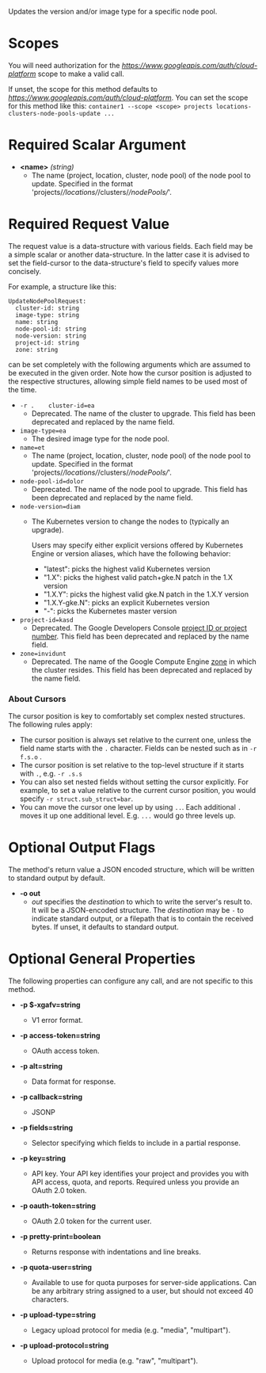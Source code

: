 Updates the version and/or image type for a specific node pool.
# Scopes

You will need authorization for the *https://www.googleapis.com/auth/cloud-platform* scope to make a valid call.

If unset, the scope for this method defaults to *https://www.googleapis.com/auth/cloud-platform*.
You can set the scope for this method like this: `container1 --scope <scope> projects locations-clusters-node-pools-update ...`
# Required Scalar Argument
* **&lt;name&gt;** *(string)*
    - The name (project, location, cluster, node pool) of the node pool to
        update. Specified in the format
        &#39;projects/*/locations/*/clusters/*/nodePools/*&#39;.
# Required Request Value

The request value is a data-structure with various fields. Each field may be a simple scalar or another data-structure.
In the latter case it is advised to set the field-cursor to the data-structure's field to specify values more concisely.

For example, a structure like this:
```
UpdateNodePoolRequest:
  cluster-id: string
  image-type: string
  name: string
  node-pool-id: string
  node-version: string
  project-id: string
  zone: string

```

can be set completely with the following arguments which are assumed to be executed in the given order. Note how the cursor position is adjusted to the respective structures, allowing simple field names to be used most of the time.

* `-r .    cluster-id=ea`
    - Deprecated. The name of the cluster to upgrade.
        This field has been deprecated and replaced by the name field.
* `image-type=ea`
    - The desired image type for the node pool.
* `name=et`
    - The name (project, location, cluster, node pool) of the node pool to
        update. Specified in the format
        &#39;projects/*/locations/*/clusters/*/nodePools/*&#39;.
* `node-pool-id=dolor`
    - Deprecated. The name of the node pool to upgrade.
        This field has been deprecated and replaced by the name field.
* `node-version=diam`
    - The Kubernetes version to change the nodes to (typically an
        upgrade).
        
        Users may specify either explicit versions offered by Kubernetes Engine or
        version aliases, which have the following behavior:
        
        - &#34;latest&#34;: picks the highest valid Kubernetes version
        - &#34;1.X&#34;: picks the highest valid patch+gke.N patch in the 1.X version
        - &#34;1.X.Y&#34;: picks the highest valid gke.N patch in the 1.X.Y version
        - &#34;1.X.Y-gke.N&#34;: picks an explicit Kubernetes version
        - &#34;-&#34;: picks the Kubernetes master version
* `project-id=kasd`
    - Deprecated. The Google Developers Console [project ID or project
        number](https://support.google.com/cloud/answer/6158840).
        This field has been deprecated and replaced by the name field.
* `zone=invidunt`
    - Deprecated. The name of the Google Compute Engine
        [zone](/compute/docs/zones#available) in which the cluster
        resides.
        This field has been deprecated and replaced by the name field.


### About Cursors

The cursor position is key to comfortably set complex nested structures. The following rules apply:

* The cursor position is always set relative to the current one, unless the field name starts with the `.` character. Fields can be nested such as in `-r f.s.o` .
* The cursor position is set relative to the top-level structure if it starts with `.`, e.g. `-r .s.s`
* You can also set nested fields without setting the cursor explicitly. For example, to set a value relative to the current cursor position, you would specify `-r struct.sub_struct=bar`.
* You can move the cursor one level up by using `..`. Each additional `.` moves it up one additional level. E.g. `...` would go three levels up.


# Optional Output Flags

The method's return value a JSON encoded structure, which will be written to standard output by default.

* **-o out**
    - *out* specifies the *destination* to which to write the server's result to.
      It will be a JSON-encoded structure.
      The *destination* may be `-` to indicate standard output, or a filepath that is to contain the received bytes.
      If unset, it defaults to standard output.
# Optional General Properties

The following properties can configure any call, and are not specific to this method.

* **-p $-xgafv=string**
    - V1 error format.

* **-p access-token=string**
    - OAuth access token.

* **-p alt=string**
    - Data format for response.

* **-p callback=string**
    - JSONP

* **-p fields=string**
    - Selector specifying which fields to include in a partial response.

* **-p key=string**
    - API key. Your API key identifies your project and provides you with API access, quota, and reports. Required unless you provide an OAuth 2.0 token.

* **-p oauth-token=string**
    - OAuth 2.0 token for the current user.

* **-p pretty-print=boolean**
    - Returns response with indentations and line breaks.

* **-p quota-user=string**
    - Available to use for quota purposes for server-side applications. Can be any arbitrary string assigned to a user, but should not exceed 40 characters.

* **-p upload-type=string**
    - Legacy upload protocol for media (e.g. &#34;media&#34;, &#34;multipart&#34;).

* **-p upload-protocol=string**
    - Upload protocol for media (e.g. &#34;raw&#34;, &#34;multipart&#34;).
